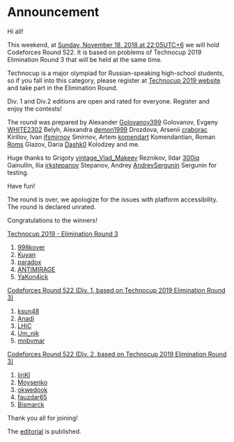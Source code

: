 # Announcement

Hi all!

This weekend, at [Sunday, November 18, 2018 at 22:05UTC+6](https://codeforces.com/https://www.timeanddate.com/worldclock/fixedtime.html?day=18&month=11&year=2018&hour=19&min=5&sec=0&p1=166) we will hold Codeforces Round 522. It is based on problems of Technocup 2019 Elimination Round 3 that will be held at the same time.

Technocup is a major olympiad for Russian-speaking high-school students, so if you fall into this category, please register at [Technocup 2019 website](https://codeforces.com/https://technocup.mail.ru/) and take part in the Elimination Round.

Div. 1 and Div.2 editions are open and rated for everyone. Register and enjoy the contests!

The round was prepared by Alexander [Golovanov399](https://codeforces.com/profile/Golovanov399 "International Grandmaster Golovanov399") Golovanov, Evgeny [WHITE2302](https://codeforces.com/profile/WHITE2302 "Grandmaster WHITE2302") Belyh, Alexandra [demon1999](https://codeforces.com/profile/demon1999 "Grandmaster demon1999") Drozdova, Arsenii [craborac](https://codeforces.com/profile/craborac "International Grandmaster craborac") Kirillov, Ivan [ifsmirnov](https://codeforces.com/profile/ifsmirnov "Grandmaster ifsmirnov") Smirnov, Artem [komendart](https://codeforces.com/profile/komendart "Master komendart") Komendantian, Roman [Roms](https://codeforces.com/profile/Roms "Master Roms") Glazov, Daria [Dashk0](https://codeforces.com/profile/Dashk0 "Candidate Master Dashk0") Kolodzey and me.

Huge thanks to Grigoty [vintage_Vlad_Makeev](https://codeforces.com/profile/vintage_Vlad_Makeev "Specialist vintage_Vlad_Makeev") Reznikov, Ildar [300iq](https://codeforces.com/profile/300iq "Legendary Grandmaster 300iq") Gainullin, Ilia [irkstepanov](https://codeforces.com/profile/irkstepanov "Grandmaster irkstepanov") Stepanov, Andrey [AndreySergunin](https://codeforces.com/profile/AndreySergunin "International Grandmaster AndreySergunin") Sergunin for testing.

Have fun!

The round is over, we apologize for the issues with platform accessibility. The round is declared unrated.

Congratulations to the winners!

[Technocup 2019 - Elimination Round 3](https://codeforces.com/contest/1032 "Technocup 2019 - Elimination Round 3")

 1. [998kover](https://codeforces.com/profile/998kover "International Grandmaster 998kover")
2. [Kuyan](https://codeforces.com/profile/Kuyan "Candidate Master Kuyan")
3. [paradox](https://codeforces.com/profile/paradox "Candidate Master paradox")
4. [ANTIMIRAGE](https://codeforces.com/profile/ANTIMIRAGE "Expert ANTIMIRAGE")
5. [YaKon4ick](https://codeforces.com/profile/YaKon4ick "Candidate Master YaKon4ick")

[Codeforces Round 522 (Div. 1, based on Technocup 2019 Elimination Round 3)](https://codeforces.com/contest/1078 "Codeforces Round 522 (Div. 1, based on Technocup 2019 Elimination Round 3)")

 1. [ksun48](https://codeforces.com/profile/ksun48 "Legendary Grandmaster ksun48")
2. [Anadi](https://codeforces.com/profile/Anadi "Grandmaster Anadi")
3. [LHiC](https://codeforces.com/profile/LHiC "Legendary Grandmaster LHiC")
4. [Um_nik](https://codeforces.com/profile/Um_nik "Legendary Grandmaster Um_nik")
5. [mnbvmar](https://codeforces.com/profile/mnbvmar "Legendary Grandmaster mnbvmar")

[Codeforces Round 522 (Div. 2, based on Technocup 2019 Elimination Round 3)](https://codeforces.com/contest/1079 "Codeforces Round 522 (Div. 2, based on Technocup 2019 Elimination Round 3)")

 1. [liriKl](https://codeforces.com/profile/liriKl "Expert liriKl")
2. [Moysenko](https://codeforces.com/profile/Moysenko "Expert Moysenko")
3. [okwedook](https://codeforces.com/profile/okwedook "Expert okwedook")
4. [fauzdar65](https://codeforces.com/profile/fauzdar65 "Expert fauzdar65")
5. [Bismarck](https://codeforces.com/profile/Bismarck "Expert Bismarck")

Thank you all for joining!

The [editorial](Tutorial.md) is published.

